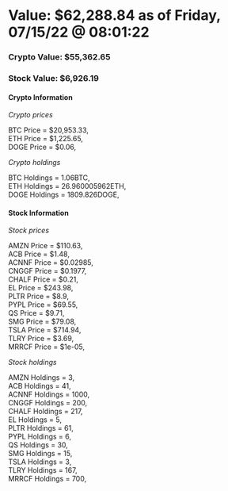 # Value: $62,288.84 as of Friday, 07/15/22 @ 08:01:22 

### Crypto Value: $55,362.65

### Stock Value: $6,926.19

#### Crypto Information 
*Crypto prices* 

BTC Price = $20,953.33,  
ETH Price = $1,225.65,  
DOGE Price = $0.06,  


*Crypto holdings* 

BTC Holdings = 1.06BTC,  
ETH Holdings = 26.960005962ETH,  
DOGE Holdings = 1809.826DOGE,  


#### Stock Information 

*Stock prices* 

AMZN Price = $110.63,  
ACB Price = $1.48,  
ACNNF Price = $0.02985,  
CNGGF Price = $0.1977,  
CHALF Price = $0.21,  
EL Price = $243.98,  
PLTR Price = $8.9,  
PYPL Price = $69.55,  
QS Price = $9.71,  
SMG Price = $79.08,  
TSLA Price = $714.94,  
TLRY Price = $3.69,  
MRRCF Price = $1e-05,  


*Stock holdings* 

AMZN Holdings = 3,  
ACB Holdings = 41,  
ACNNF Holdings = 1000,  
CNGGF Holdings = 200,  
CHALF Holdings = 217,  
EL Holdings = 5,  
PLTR Holdings = 61,  
PYPL Holdings = 6,  
QS Holdings = 30,  
SMG Holdings = 15,  
TSLA Holdings = 3,  
TLRY Holdings = 167,  
MRRCF Holdings = 700,  


